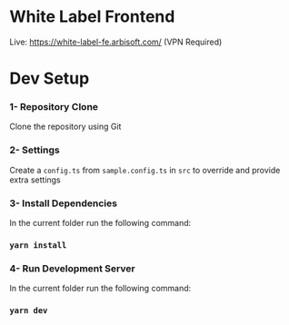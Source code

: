 # White Label Frontend
Live: https://white-label-fe.arbisoft.com/ (VPN Required)

# Dev Setup

### 1- Repository Clone
Clone the repository using Git

### 2- Settings
Create a `config.ts` from `sample.config.ts` in `src` to override and provide extra settings

### 3- Install Dependencies
In the current folder run the following command:
### `yarn install`

### 4- Run Development Server
In the current folder run the following command:
### `yarn dev`
